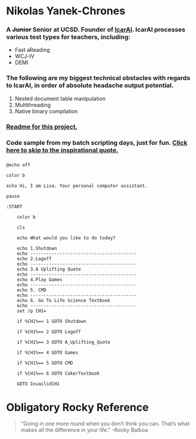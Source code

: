# Nikolas Yanek-Chrones
### A ~~Junior~~ Senior at UCSD. Founder of [IcarAI](https://www.icarai.io). IcarAI processes various test types for teachers, including:
- Fast aReading
- WCJ-IV
- DEMI
### The following are my biggest technical obstacles with regards to IcarAI, in order of absolute headache output potential.
1. Nested document table manipulation
2. Multithreading
3. Native binary compilation
### [Readme for this project.](/README.md)
### Code sample from my batch scripting days, just for fun. [Click here to skip to the inspirational quote.](#obligatory-rocky-reference)
### 
```
@echo off

color b

echo Hi, I am Lisa. Your personal computer assistant.

pause

:START

	color b

	cls

	echo What would you like to do today?

	echo 1.Shutdown
	echo ----------------------------------------
	echo 2.Logoff
	echo ----------------------------------------
	echo 3.A Uplifting Quote
	echo ----------------------------------------
	echo 4.Play Games
	echo ----------------------------------------
	echo 5. CMD
	echo ----------------------------------------
	echo 6. Go To Life Science Textbook
	echo ----------------------------------------
	set /p CH1=

	if %CH1%== 1 GOTO Shutdown

	if %CH1%== 2 GOTO Logoff

	if %CH1%== 3 GOTO A_Uplifting_Quote

	if %CH1%== 4 GOTO Games

	if %CH1%== 5 GOTO CMD

	if %CH1%== 6 GOTO CokerTextbook

	GOTO InvailidCH1
```
# Obligatory Rocky Reference
> "Going in one more round when you don’t think you can. That’s what makes all the difference in your life." -Rocky Balboa
